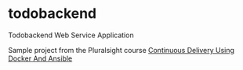 # todobackend
Todobackend Web Service Application

Sample project from the Pluralsight course [Continuous Delivery Using Docker And Ansible](https://app.pluralsight.com/library/courses/docker-ansible-continuous-delivery/table-of-contents)
